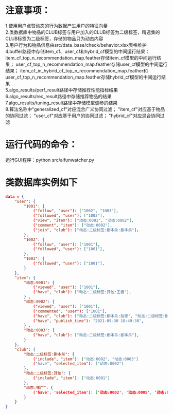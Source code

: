 # 注意事项：
1.使用用户点赞动态的行为数据产生用户的特征向量<br>
2.类数据库中物品的CLUB标签与用户加入的CLUB标签为二级标签，精选集的CLUB标签为二级标签，存储的物品只为动态内容<br>
3.用户行为和物品信息由src/data_base/check/behavior.xlsx表格维护<br>
4.buffer路径中存储item_cf、user_cf和hybrid_cf模型的中间运行结果：
item_cf_top_n_recommendation_map.feather存储item_cf模型的中间运行结果；
user_cf_top_n_recommendation_map.feather存储user_cf模型的中间运行结果；
item_cf_in_hybrid_cf_top_n_recommendation_map.feather和user_cf_top_n_recommendation_map.feather存储hybrid_cf模型的中间运行结果<br>
5.algo_results/perf_result路径中存储推荐性能指标结果<br>
6.algo_results/rec_result路径中存储推荐物品的结果<br>
7.algo_results/tuning_result路径中存储模型调参的结果<br>
8.算法名称中"generalized_cf"对应混合广义协同过滤；
"item_cf"对应基于物品的协同过滤；
"user_cf"对应基于用户的协同过滤；
"hybrid_cf"对应混合协同过滤

# 运行代码的命令：
运行GUI程序：python src/aifunwatcher.py

# 类数据库实例如下
```json
data = {
    "user": {
        "1001": {
            ("follow", "user"): ["1002", "1003"],
            ("followed", "user"): ["1002"], 
            ("view", "item"): ["动态:0001", "动态:0002"],
            ("comment", "item"): ["动态:0002"],
            ("join", "club"): ["动态:二级标签:剧本杀:剧本杀"]，
        },
        "1002": {
            ("follow", "user"): ["1001"],
            ("followed", "user"): ["1001"], 
        },
        "1003": {
            ("followed", "user"): ["1001"], 
        }
    }, 
    "item": {
        "动态:0001": {
            ("viewed", "user"): ["1001"],
            ("have", "club"): ["动态:二级标签:其他:王者"],
        } , 
        "动态:0002": {
            ("viewed", "user"): ["1001"], 
            ("commented", "user"): ["1001"],
            ("have", "club"): ["动态:二级标签:剧本杀:独家", "动态:二级标签:剧本杀:剧本杀"],
            ("have", "publish_time"): "2021-09-30 18:49:30",
        } , 
        "动态:0003": {
            ("have", "club"): ["动态:二级标签:剧本杀:剧本杀"],
        }  
    },
    "club": {
        "动态:二级标签:剧本杀": {
            ("include", "item"): ["动态:0002", "动态:0003"]
            ("have", "selected_item"): ["动态:0002"]
        },
        "动态:二级标签:其他": {
            ("include", "item"): ["动态:0001"]
        },
        "动态:推广": {
            ('have', 'selected_item'): ['动态:0002', '动态:0005', '动态:0009']
        }
    }
}

